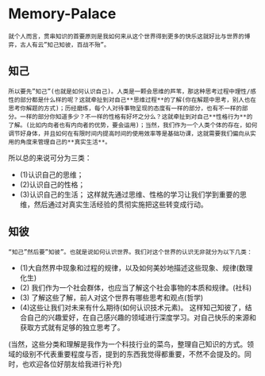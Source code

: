 Memory-Palace
=============
	就个人而言，贯串知识的首要原则是我如何来从这个世界得到更多的快乐这就好比与世界的博弈，古人有云”知己知彼，百战不殆”。

## 知己 ##
	所以要先”知己”(也就是如何认识自己)。人类是一颗会思维的芦苇，那这种思考过程中理性/感性的部分都是什么样的呢？这就牵扯到对自己**思维过程**的了解(你在解题中思考，别人也在思考你解题的方式)；历经磨练，每个人对待事物呈现的态度有一样的部分，也有不一样的部分。一样的部分你知道多少？不一样的性格有好坏之分么？这就牵扯到对自己**性格行为**的了解。(比如内向者也有内向者的优势，要会运用)；当然，我们作为一个人类个体的存在，如何调节好身体，并且如何在有限时间内提高时间的使用效率等是基础功课，这就需要我们偏向从实用的角度来管理自己的**真实生活**。
所以总的来说可分为三类：
* (1)认识自己的思维；
* (2)认识自己的性格；
* (3)认识自己的生活；
		这样就先通过思维、性格的学习让我们学到重要的思维，然后通过对真实生活经验的贯彻实施把这些转变成行动。

## 知彼 ##
	“知己”然后要”知彼”。也就是说如何认识世界。我们对这个世界的认识无非就分为以下几类：
* (1)大自然界中现象和过程的规律，以及如何美妙地描述这些现象、规律(数理化生) 
* (2) 我们作为一个社会群体，也应当了解这个社会事物的本质和规律。(社科)
* (3) 了解这些了解，前人对这个世界有哪些思考和观点(哲学) 
* (4)这些让我们对未来有什么期待(如何认识技术元素)。
	这样知己知彼了，结合自己的兴趣爱好，在自己感兴趣的领域进行深度学习。对自己快乐的来源和获取方式就有足够的独立思考了。

(当然，这些分类和理解是我作为一个科技行业的菜鸟，整理自己知识的方式。领域的级别不代表重要程度与否，提到的东西我觉得都重要，不然不会提及的。同时，也欢迎各位好朋友给我进行补充)

